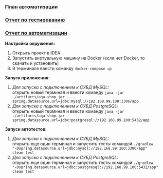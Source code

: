 ### [План автоматизации](docs/Plan.md)  

### [Отчет по тестированию](docs/Report.md)

### [Отчет по автоматизации](docs/Summary.md)

**Настройка окружения:**  
1. Открыть проект в IDEA
2. Запустить виртуальную машину на Docker (если нет Docker, то скачать и установить)
3. В терминале ввести команду `docker-compose up`  

**Запуск приложения:**
1. *Для запуска с подключением к СУБД MySQL:*  
открыть новый терминал и ввести команду `java -jar ./artifacts/aqa-shop.jar --spring.datasource.url=jdbc:mysql://192.168.99.100:3306/app`
2. *Для запуска с подключением к СУБД PostgreSQL:*  
открыть новый терминал и ввести команду `java -jar ./artifacts/aqa-shop.jar --spring.datasource.url=jdbc:postgresql://192.168.99.100:5432/app`  

**Запуск автотестов:**  
1. *Для запуска с подключением к СУБД MySQL:*  
открыть еще один терминал и запустить тесты командой `./gradlew "-Dspring.datasource.url=jdbc:mysql://192.168.99.100:3306/app" clean test`
2. *Для запуска с подключением к СУБД PostgreSQL:*  
открыть еще один терминал и запустить тесты командой `./gradlew "-Dspring.datasource.url=jdbc:postgresql://192.168.99.100:5432/app" clean test`